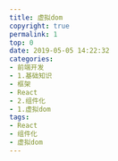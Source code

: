 ```yaml
---
title: 虚拟dom
copyright: true
permalink: 1
top: 0
date: 2019-05-05 14:22:32
categories:
- 前端开发
- 1.基础知识
- 框架
- React
- 2.组件化
- 1.虚拟dom
tags:
- React
- 组件化
- 虚拟dom
---
```

